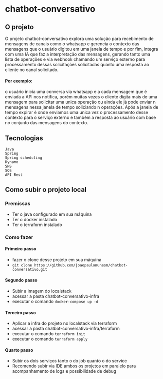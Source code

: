 # chatbot-conversativo

## O projeto
O projeto chatbot-conversativo explora uma solução para recebimento de mensagens de canais como o whatsapp e gerencia o contexto das mensagens que o usuário digitou em uma janela de tempo e por fim, integra com uma IA que faz a interpretação das mensagens, gerando tanto uma lista de operações e via webhook chamando um serviço externo para processamento dessas solicitações solicitadas quanto uma resposta ao cliente no canal solicitado.

#### Por exemplo: 
o usuário inicia uma conversa via whatsapp e a cada mensagem que é enviada a API nos notifica, porém muitas vezes o cliente digita mais de uma mensagem para solicitar uma unica operação ou ainda ele já pode enviar n mensagens nessa janela de tempo soliciando n operações. Após a janela de tempo expirar é onde enviamos uma unica vez o processamento desse contexto para o serviço externo e também a resposta ao usuário com base no conjunto das mensagens do contexto.

## Tecnologias
    Java
    Spring
    Spring scheduling
    Dynamo
    SNS
    SQS
    API Rest

## Como subir o projeto local

### Premissas
- Ter o java configurado em sua máquina
- Ter o docker instalado
- Ter o terraform instalado

### Como fazer
#### Primeiro passo
- fazer o clone desse projeto em sua máquina
- `git clone https://github.com/joaopaulonunesm/chatbot-conversativo.git`
#### Segundo passo
- Subir a imagem do localstack
- acessar a pasta chatbot-conversativo-infra
- executar o comando `docker-compose up -d`
#### Terceiro passo
- Aplicar a infra do projeto no localstack via terraform
- acessar a pasta chatbot-conversativo-infra/terraform
- executar o comando `terraform init`
- executar o comando `terraform apply`
#### Quarto passo
- Subir os dois serviços tanto o do job quanto o do service
- Recomendo subir via IDE ambos os projetos em paralelo para acompanhamento de logs e possibilidade de debug
